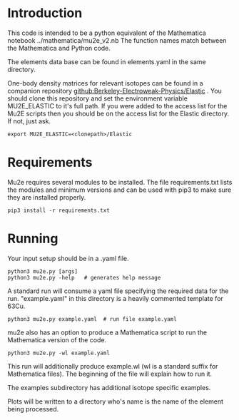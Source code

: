 # Introduction

This  code is intended to be a python equivalent of the Mathematica notebook ../mathematica/mu2e_v2.nb
The function names match between the Mathematica and Python code.

The elements data base can be found in elements.yaml in the same directory.

One-body density matrices for relevant  isotopes can be found in a companion repository
[github:Berkeley-Electroweak-Physics/Elastic](https://github.com/Berkeley-Electroweak-Physics/Elastic) .  You should clone this repository and set the environment variable MU2E_ELASTIC to it's full path.
If you were added to the access list for the Mu2E scripts then you should be on the access list for the Elastic directory.   If not, just ask.
```
export MU2E_ELASTIC=<clonepath>/Elastic
```

# Requirements
Mu2e requires several modules to be installed.  The file
requirements.txt lists the modules and minimum versions and
can be used with pip3 to make sure they are installed properly.
```
pip3 install -r requirements.txt 
```

# Running
Your input setup should be in a <mycase>.yaml file.

```
python3 mu2e.py [args]
python3 mu2e.py -help   # generates help message
```

A standard run will consume a yaml file specifying the required
data for the run.   "example.yaml" in this directory is a heavily commented template for 63Cu.  
```
python3 mu2e.py example.yaml  # run file example.yaml
```

mu2e also has an option to produce a Mathematica script to run the Mathematica version of the code.
```
python3 mu2e.py -wl example.yaml
```
This run will additionally produce example.wl (wl is a standard suffix for Mathematica files).    The beginning of the file will
explain how to run it.


The examples subdirectory has additional isotope specific examples.

Plots will be written to a directory who's name is the name of the element being processed.
